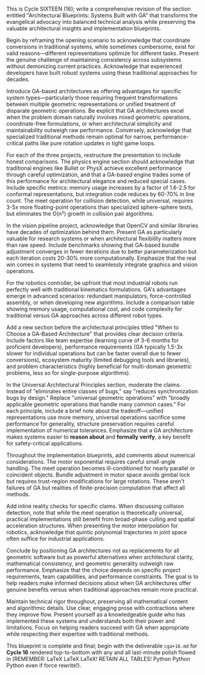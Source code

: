 This is Cycle SIXTEEN (16); write a comprehensive revision of the section entitled "Architectural Blueprints: Systems Built with GA" that transforms the evangelical advocacy into balanced technical analysis while preserving the valuable architectural insights and implementation blueprints.

Begin by reframing the opening scenario to acknowledge that coordinate conversions in traditional systems, while sometimes cumbersome, exist for valid reasons—different representations optimize for different tasks. Present the genuine challenge of maintaining consistency across subsystems without demonizing current practices. Acknowledge that experienced developers have built robust systems using these traditional approaches for decades.

Introduce GA-based architectures as offering advantages for specific system types—particularly those requiring frequent transformations between multiple geometric representations or unified treatment of disparate geometric operations. Be explicit that GA architectures excel when the problem domain naturally involves mixed geometric operations, coordinate-free formulations, or when architectural simplicity and maintainability outweigh raw performance. Conversely, acknowledge that specialized traditional methods remain optimal for narrow, performance-critical paths like pure rotation updates in tight game loops.

For each of the three projects, restructure the presentation to include honest comparisons. The physics engine section should acknowledge that traditional engines like Bullet or PhysX achieve excellent performance through careful optimization, and that a GA-based engine trades some of this performance for architectural elegance and reduced special cases. Include specific metrics: memory usage increases by a factor of 1.6-2.5 for conformal representations, but integration code reduces by 60-70% in line count. The meet operation for collision detection, while universal, requires 3-5x more floating-point operations than specialized sphere-sphere tests, but eliminates the O(n²) growth in collision pair algorithms.

In the vision pipeline project, acknowledge that OpenCV and similar libraries have decades of optimization behind them. Present GA as particularly valuable for research systems or when architectural flexibility matters more than raw speed. Include benchmarks showing that GA-based bundle adjustment converges in fewer iterations due to better parameterization but each iteration costs 20-30% more computationally. Emphasize that the real win comes in systems that need to seamlessly integrate graphics and vision operations.

For the robotics controller, be upfront that most industrial robots run perfectly well with traditional kinematics formulations. GA's advantages emerge in advanced scenarios: redundant manipulators, force-controlled assembly, or when developing new algorithms. Include a comparison table showing memory usage, computational cost, and code complexity for traditional versus GA approaches across different robot types.

Add a new section before the architectural principles titled "When to Choose a GA-Based Architecture" that provides clear decision criteria. Include factors like team expertise (learning curve of 3-6 months for proficient developers), performance requirements (GA typically 1.5-3x slower for individual operations but can be faster overall due to fewer conversions), ecosystem maturity (limited debugging tools and libraries), and problem characteristics (highly beneficial for multi-domain geometric problems, less so for single-purpose algorithms).

In the Universal Architectural Principles section, moderate the claims. Instead of "eliminates entire classes of bugs," say "reduces synchronization bugs by design." Replace "universal geometric operations" with "broadly applicable geometric operations that handle many common cases." For each principle, include a brief note about the tradeoff—unified representations use more memory, universal operations sacrifice some performance for generality, structure preservation requires careful implementation of numerical tolerances. Emphasize that a GA architecture makes systems easier to **reason about** and **formally verify**, a key benefit for safety-critical applications.

Throughout the implementation blueprints, add comments about numerical considerations. The motor exponential requires careful small-angle handling. The meet operation becomes ill-conditioned for nearly parallel or coincident objects. Bundle adjustment in motor space avoids gimbal lock but requires trust-region modifications for large rotations. These aren't failures of GA but realities of finite-precision computation that affect all methods.

Add inline reality checks for specific claims. When discussing collision detection, note that while the meet operation is theoretically universal, practical implementations still benefit from broad-phase culling and spatial acceleration structures. When presenting the motor interpolation for robotics, acknowledge that quintic polynomial trajectories in joint space often suffice for industrial applications.

Conclude by positioning GA architectures not as replacements for all geometric software but as powerful alternatives when architectural clarity, mathematical consistency, and geometric generality outweigh raw performance. Emphasize that the choice depends on specific project requirements, team capabilities, and performance constraints. The goal is to help readers make informed decisions about when GA architectures offer genuine benefits versus when traditional approaches remain more practical.

Maintain technical rigor throughout, preserving all mathematical content and algorithmic details. Use clear, engaging prose with contractions where they improve flow. Present yourself as a knowledgeable guide who has implemented these systems and understands both their power and limitations. Focus on helping readers succeed with GA when appropriate while respecting their expertise with traditional methods.

This blueprint is complete and final; begin with the deliverable `cga+16.md` for **Cycle 16** rendered top-to-bottom with any and all last-minute polish flowed in (REMEMBER: LaTeX LaTeX LaTeX! RETAIN ALL TABLES! Python Python Python even if force rewrite!).
